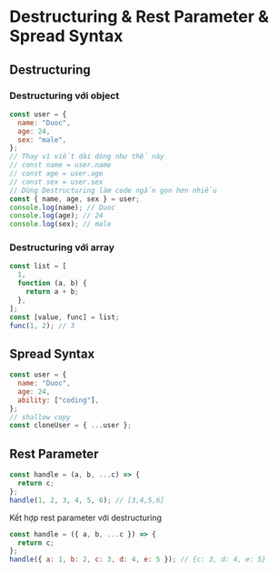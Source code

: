 # Destructuring & Rest Parameter & Spread Syntax

## Destructuring

### Destructuring với object

```js
const user = {
  name: "Duoc",
  age: 24,
  sex: "male",
};
// Thay vì viết dài dòng như thế này
// const name = user.name
// const age = user.age
// const sex = user.sex
// Dùng Destructuring làm code ngắn gọn hơn nhiều
const { name, age, sex } = user;
console.log(name); // Duoc
console.log(age); // 24
console.log(sex); // male
```

### Destructuring với array

```js
const list = [
  1,
  function (a, b) {
    return a + b;
  },
];
const [value, func] = list;
func(1, 2); // 3
```

## Spread Syntax

```js
const user = {
  name: "Duoc",
  age: 24,
  ability: ["coding"],
};
// shallow copy
const cloneUser = { ...user };
```

## Rest Parameter

```js
const handle = (a, b, ...c) => {
  return c;
};
handle(1, 2, 3, 4, 5, 6); // [3,4,5,6]
```

Kết hợp rest parameter với destructuring

```js
const handle = ({ a, b, ...c }) => {
  return c;
};
handle({ a: 1, b: 2, c: 3, d: 4, e: 5 }); // {c: 3, d: 4, e: 5}
```
